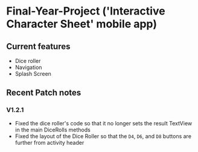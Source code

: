 # Final-Year-Project ('Interactive Character Sheet' mobile app)

## Current features

- Dice roller
- Navigation
- Splash Screen

## Recent Patch notes

### V1.2.1

- Fixed the dice roller's code so that it no longer sets the result TextView in the main DiceRolls methods
- Fixed the layout of the Dice Roller so that the ```D4```, ```D6```, and ```D8``` buttons are further from activity header
